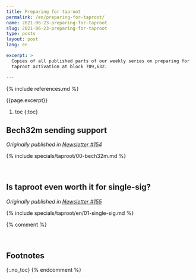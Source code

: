 ```yaml
---
title: Preparing for taproot
permalink: /en/preparing-for-taproot/
name: 2021-06-23-preparing-for-taproot
slug: 2021-06-23-preparing-for-taproot
type: posts
layout: post
lang: en

excerpt: >
  Copies of all published parts of our weekly series on preparing for
  taproot activation at block 709,632.

---
```

<style>
/* put a little extra space between the H2s to maybe help
 * readers understand each of these was originally published independently
 * of the others */
h2:not(:first-of-type) { margin-top: 3em; }
</style>

{% include references.md %}

{{page.excerpt}}

1. toc
{:toc}

## Bech32m sending support

*Originally published in [Newsletter #154](/en/newsletters/2021/06/23/#preparing-for-taproot-1-bech32m-sending-support)*

{% include specials/taproot/00-bech32m.md %}

## Is taproot even worth it for single-sig?

*Originally published in [Newsletter #155](/en/newsletters/2021/06/30/#preparing-for-taproot-2-is-taproot-even-worth-it-for-single-sig)*

{% include specials/taproot/en/01-single-sig.md %}

{% comment %}<!-- uncomment if we add any footnotes -->
## Footnotes
{:.no_toc}
{% endcomment %}
